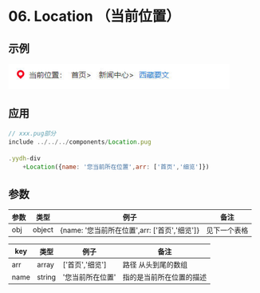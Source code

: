 # 06. Location （当前位置）
## 示例
![示例](../images/dq.jpg) 

## 应用
```javascript
// xxx.pug部分
include ../../../components/Location.pug

.yydh-div
    +Location({name: '您当前所在位置',arr: ['首页','细览']})
```

## 参数
| 参数 | 类型 | 例子 |备注 |
|-----|-----|------|------|
| obj | object   | {name: '您当前所在位置',arr: ['首页','细览']} | 见下一个表格 |


| key | 类型 | 例子 |备注 |
|-----|-----|------|------|
| arr | array   | ['首页','细览'] | 路径 从头到尾的数组 |
| name | string   | '您当前所在位置' | 指的是当前所在位置的描述 |